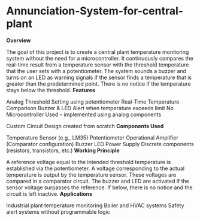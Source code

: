 # Annunciation-System-for-central-plant
**Overview**

The goal of this project is to create a central plant temperature monitoring system without the need for a microcontroller.  It continuously compares the real-time result from a temperature sensor with the threshold temperature that the user sets with a potentiometer.  The system sounds a buzzer and turns on an LED as warning signals if the sensor finds a temperature that is greater than the predetermined point.  There is no notice if the temperature stays below the threshold.
**Features**


Analog Threshold Setting using potentiometer
Real-Time Temperature Comparison
Buzzer & LED Alert when temperature exceeds limit
No Microcontroller Used – implemented using analog components

Custom Circuit Design created from scratch
**Components Used**

Temperature Sensor (e.g., LM35)
Potentiometer
Operational Amplifier (Comparator configuration)
Buzzer
LED
Power Supply
Discrete components (resistors, transistors, etc.)
**Working Principle**

A reference voltage equal to the intended threshold temperature is established via the potentiometer.
A voltage corresponding to the actual temperature is output by the temperature sensor.
These voltages are compared in a comparator circuit.
The buzzer and LED are activated if the sensor voltage surpasses the reference.
If below, there is no notice and the circuit is left inactive.
**Applications**

Industrial plant temperature monitoring
Boiler and HVAC systems
Safety alert systems without programmable logic

